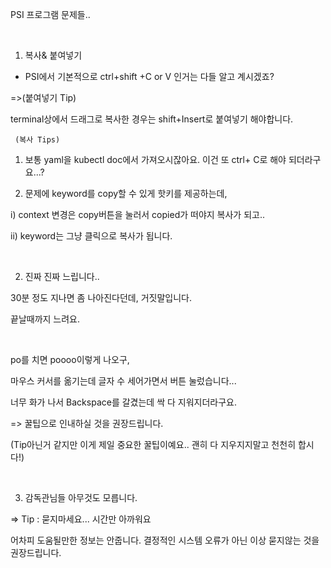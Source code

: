 PSI 프로그램 문제들..

​

1. 복사& 붙여넣기

-  PSI에서 기본적으로  ctrl+shift +C or V 인거는 다들 알고 계시겠죠?

=>(붙여넣기 Tip)

terminal상에서 드래그로 복사한 경우는 shift+Insert로 붙여넣기 해야합니다.

     (복사 Tips)

1. 보통 yaml을  kubectl doc에서 가져오시잖아요. 이건 또 ctrl+ C로 해야 되더라구요...? 

2. 문제에 keyword를 copy할 수 있게 핫키를 제공하는데,

 i) context 변경은 copy버튼을 눌러서 copied가 떠야지 복사가 되고..

 ii) keyword는 그냥 클릭으로 복사가 됩니다.

​

2. 진짜 진짜 느립니다..

30분 정도 지나면 좀 나아진다던데, 거짓말입니다.

끝날때까지 느려요.

​

po를 치면 poooo이렇게 나오구,

마우스 커서를 옮기는데 글자 수 세어가면서 버튼 눌렀습니다...

너무 화가 나서 Backspace를 갈겼는데 싹 다 지워지더라구요.

=>  꿀팁으로 인내하실 것을 권장드립니다. 

(Tip아닌거 같지만 이게 제일 중요한 꿀팁이예요.. 괜히 다 지우지지말고 천천히 합시다!) 

​

3. 감독관님들 아무것도 모릅니다.

=> Tip : 묻지마세요... 시간만 아까워요

어차피 도움될만한 정보는 안줍니다. 결정적인 시스템 오류가 아닌 이상 묻지않는 것을 권장드립니다.